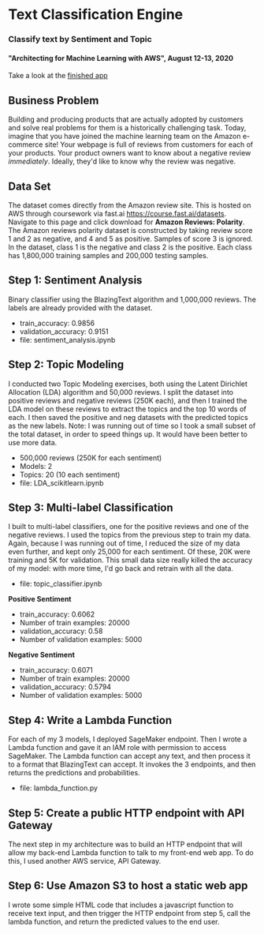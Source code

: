 # Text Classification Engine
### Classify text by Sentiment and Topic
#### "Architecting for Machine Learning with AWS", August 12-13, 2020


Take a look at the [finished app](http://polarity-reviews.s3-website-us-east-1.amazonaws.com/)

## Business Problem
Building and producing products that are actually adopted by customers and solve real problems for them is a historically challenging task. Today, imagine that you have joined the machine learning team on the Amazon e-commerce site! Your webpage is full of reviews from customers for each of your products. Your product owners want to know about a negative review *immediately*. Ideally, they'd like to know why the review was negative.

## Data Set
The dataset  comes directly from the Amazon review site. This is hosted on AWS through coursework via fast.ai https://course.fast.ai/datasets. Navigate to this page and click download for **Amazon Reviews: Polarity**. The Amazon reviews polarity dataset is constructed by taking review score 1 and 2 as negative, and 4 and 5 as positive. Samples of score 3 is ignored. In the dataset, class 1 is the negative and class 2 is the positive. Each class has 1,800,000 training samples and 200,000 testing samples.

## Step 1: Sentiment Analysis
Binary classifier using the BlazingText algorithm and 1,000,000 reviews. The labels are already provided with the dataset.
* train_accuracy: 0.9856
* validation_accuracy: 0.9151
* file: sentiment_analysis.ipynb

## Step 2: Topic Modeling
I conducted two Topic Modeling exercises, both using the Latent Dirichlet Allocation (LDA) algorithm and 50,000 reviews. I split the dataset into positive reviews and negative reviews (250K each), and then I trained the LDA model on these reviews to extract the topics and the top 10 words of each. I then saved the positive and neg datasets with the predicted topics as the new labels.
Note: I was running out of time so I took a small subset of the total dataset, in order to speed things up. It would have been better to use more data.
* 500,000 reviews (250K for each sentiment)
* Models: 2
* Topics: 20 (10 each sentiment)
* file: LDA_scikitlearn.ipynb

## Step 3: Multi-label Classification
I built to multi-label classifiers, one for the positive reviews and one of the negative reviews. I used the topics from the previous step to train my data. Again, because I was running out of time, I reduced the size of my data even further, and kept only 25,000 for each sentiment. Of these, 20K were training and 5K for validation. This small data size really killed the accuracy of my model: with more time, I'd go back and retrain with all the data.
* file: topic_classifier.ipynb

**Positive Sentiment**
* train_accuracy: 0.6062
* Number of train examples: 20000
* validation_accuracy: 0.58
* Number of validation examples: 5000

**Negative Sentiment**
* train_accuracy: 0.6071
* Number of train examples: 20000
* validation_accuracy: 0.5794
* Number of validation examples: 5000

## Step 4: Write a Lambda Function
For each of my 3 models, I deployed SageMaker endpoint. Then I wrote a Lambda function and gave it an IAM role with permission to access SageMaker. The Lambda function can accept any text, and then process it to a format that BlazingText can accept. It invokes the 3 endpoints, and then returns the predictions and probabilities.
* file: lambda_function.py

## Step 5: Create a public HTTP endpoint with API Gateway
The next step in my architecture was to build an HTTP endpoint that will allow my back-end Lambda function to talk to my front-end web app. To do this, I used another AWS service, API Gateway.

## Step 6: Use Amazon S3 to host a static web app
I wrote some simple HTML code that includes a javascript function to receive text input, and then trigger the HTTP endpoint from step 5, call the lambda function, and return the predicted values to the end user.
